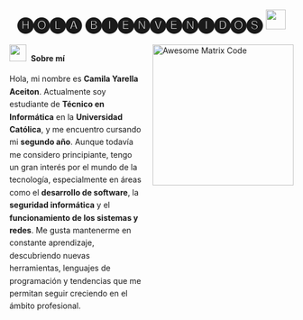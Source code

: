 <h1 align="center">
  <b> 🅗🅞🅛🅐 🅑🅘🅔🅝🅥🅔🅝🅘🅓🅞🅢 </b>
  <img src="https://media.giphy.com/media/hvRJCLFzcasrR4ia7z/giphy.gif" width="35">
</h1>

<!-- Imagen alineada a la derecha -->
<img src="https://github.com/MarikIshtar007/MarikIshtar007/blob/master/images/matrix.gif" 
     alt="Awesome Matrix Code" 
     align="right" 
     style="margin-left: 20px; width: 250px;" />

<!-- Contenido con margen derecho para separarse de la imagen -->
<div style="margin-right: 270px; line-height: 1.6;">
  <p>
    <img src="https://media.giphy.com/media/ObNTw8Uzwy6KQ/giphy.gif" width="30px">&nbsp;
    <strong>Sobre mí</strong>
  </p>
  <p>
    Hola, mi nombre es <strong>Camila Yarella Aceiton</strong>. Actualmente soy estudiante de <strong>Técnico en Informática</strong> en la <strong>Universidad Católica</strong>, 
    y me encuentro cursando mi <strong>segundo año</strong>. Aunque todavía me considero principiante, tengo un gran interés por el mundo de la tecnología, 
    especialmente en áreas como el <strong>desarrollo de software</strong>, la <strong>seguridad informática</strong> y el <strong>funcionamiento de los sistemas y redes</strong>. 
    Me gusta mantenerme en constante aprendizaje, descubriendo nuevas herramientas, lenguajes de programación y tendencias que me permitan seguir creciendo en el ámbito profesional.
  </p>
</div>

<!--
**punshaa/punshaa** is a ✨ _special_ ✨ repository because its `README.md` (this file) appears on your GitHub profile.

Here are some ideas to get you started:

- 🔭 I’m currently working on ...
- 🌱 I’m currently learning ...
- 👯 I’m looking to collaborate on ...
- 🤔 I’m looking for help with ...
- 💬 Ask me about ...
- 📫 How to reach me: ...
- 😄 Pronouns: ...
- ⚡ Fun fact: ...
-->
